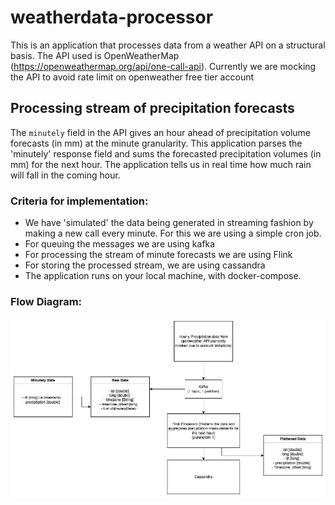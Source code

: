 # weatherdata-processor
This is an application that processes data from a weather API on a structural basis. The API used is OpenWeatherMap (https://openweathermap.org/api/one-call-api). Currently we are mocking the API to avoid rate limit on openweather free tier account

## Processing stream of precipitation forecasts
The `minutely` field in the API gives an hour ahead of precipitation volume forecasts (in mm) at the minute granularity. This application parses the 'minutely' response field and sums the forecasted precipitation volumes (in mm) for the next hour. The application tells us in real time how much rain will fall in the coming hour.

### Criteria for implementation:
* We have 'simulated' the data being generated in streaming fashion by making a new call every minute. For this we are using a simple cron job.
* For queuing the messages we are using kafka
* For processing the stream of minute forecasts we are using Flink
* For storing the processed stream, we are using cassandra
* The application runs on your local machine, with docker-compose.

### Flow Diagram:
![Architecture Diagram](flow-diagram.png)